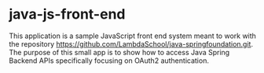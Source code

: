 # java-js-front-end

This application is a sample JavaScript front end system meant to work with the repository https://github.com/LambdaSchool/java-springfoundation.git. The purpose of this small app is to show how to access Java Spring Backend APIs specifically focusing on OAuth2 authentication.
